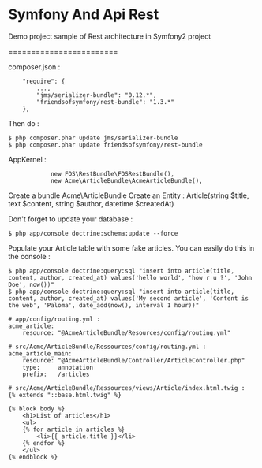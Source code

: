 Symfony And Api Rest
========================

Demo project sample of Rest architecture in Symfony2 project

========================

composer.json :
```
    "require": {
        ...,
        "jms/serializer-bundle": "0.12.*",
        "friendsofsymfony/rest-bundle": "1.3.*"
    },
```

Then do :
```
$ php composer.phar update jms/serializer-bundle
$ php composer.phar update friendsofsymfony/rest-bundle
```

AppKernel :
```
            new FOS\RestBundle\FOSRestBundle(),
            new Acme\ArticleBundle\AcmeArticleBundle(),
```

Create a bundle Acme\ArticleBundle
Create an Entity : Article(string $title, text $content, string $author, datetime $createdAt)

Don't forget to update your database :
```
$ php app/console doctrine:schema:update --force
```

Populate your Article table with some fake articles. You can easily do this in the console :
```
$ php app/console doctrine:query:sql "insert into article(title, content, author, created_at) values('hello world', 'how r u ?', 'John Doe', now())"
$ php app/console doctrine:query:sql "insert into article(title, content, author, created_at) values('My second article', 'Content is the web', 'Paloma', date_add(now(), interval 1 hour))"
```

```
# app/config/routing.yml :
acme_article:
    resource: "@AcmeArticleBundle/Resources/config/routing.yml"
```

```
# src/Acme/ArticleBundle/Ressources/config/routing.yml :
acme_article_main:
    resource: "@AcmeArticleBundle/Controller/ArticleController.php"
    type:     annotation
    prefix:   /articles
```

```
# src/Acme/ArticleBundle/Ressources/views/Article/index.html.twig :
{% extends "::base.html.twig" %}

{% block body %}
    <h1>List of articles</h1>
    <ul>
    {% for article in articles %}
        <li>{{ article.title }}</li>
    {% endfor %}
    </ul>
{% endblock %}
```
